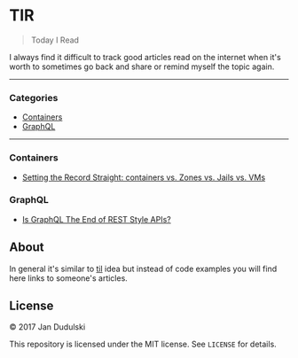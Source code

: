 # TIR

> Today I Read

I always find it difficult to track good articles read on the internet when
it's worth to sometimes go back and share or remind myself the topic again.

---

### Categories

* [Containers](#containers)
* [GraphQL](#graphql)

---

### Containers

- [Setting the Record Straight: containers vs. Zones vs. Jails vs. VMs](containers/containers-zones-jails-vms.md)

### GraphQL

- [Is GraphQL The End of REST Style APIs?](graphql/is-graphql-the-end-of-rest-style-apis.md)

## About

In general it's similar to [til](https://github.com/jandudulski/til) idea but instead of code examples you will find here links to someone's articles.

## License

&copy; 2017 Jan Dudulski

This repository is licensed under the MIT license. See `LICENSE` for details.

